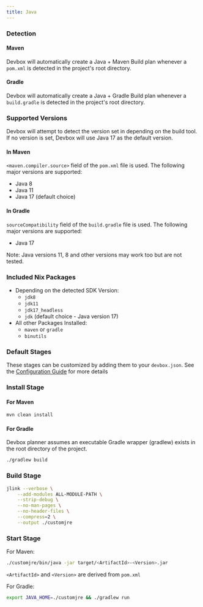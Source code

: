 ```yaml
---
title: Java
---
```


### Detection

#### Maven
Devbox will automatically create a Java + Maven Build plan whenever a `pom.xml` is detected in the project's root directory.

#### Gradle
Devbox will automatically create a Java + Gradle Build plan whenever a `build.gradle` is detected in the project's root directory.

### Supported Versions

Devbox will attempt to detect the version set in depending on the build tool.
If no version is set, Devbox will use Java 17 as the default version.
#### In Maven
`<maven.compiler.source>` field of the `pom.xml` file is used. The following major versions are supported:

- Java 8
- Java 11
- Java 17 (default choice)
#### In Gradle
`sourceCompatibility` field of the `build.gradle` file is used. The following major versions are supported:

- Java 17

Note: Java versions 11, 8 and other versions may work too but are not tested.


### Included Nix Packages

- Depending on the detected SDK Version:
    - `jdk8`
    - `jdk11`
    - `jdk17_headless`
    - `jdk` (default choice - Java version 17)
- All other Packages Installed:
    - `maven` or `gradle`
    - `binutils`

### Default Stages

These stages can be customized by adding them to your `devbox.json`. See the [Configuration Guide](../configuration.md) for more details

### Install Stage

#### For Maven
```bash
mvn clean install
```
#### For Gradle
Devbox planner assumes an executable Gradle wrapper (gradlew) exists in the root directory of the project.
```bash
./gradlew build
```
### Build Stage

```bash
jlink --verbose \
    --add-modules ALL-MODULE-PATH \
    --strip-debug \
    --no-man-pages \
    --no-header-files \
    --compress=2 \
    --output ./customjre
```

### Start Stage

For Maven:
```bash
./customjre/bin/java -jar target/<ArtifactId>-<Version>.jar
```
`<ArtifactId>` and `<Version>` are derived from `pom.xml`

For Gradle:
```bash
export JAVA_HOME=./customjre && ./gradlew run
```
